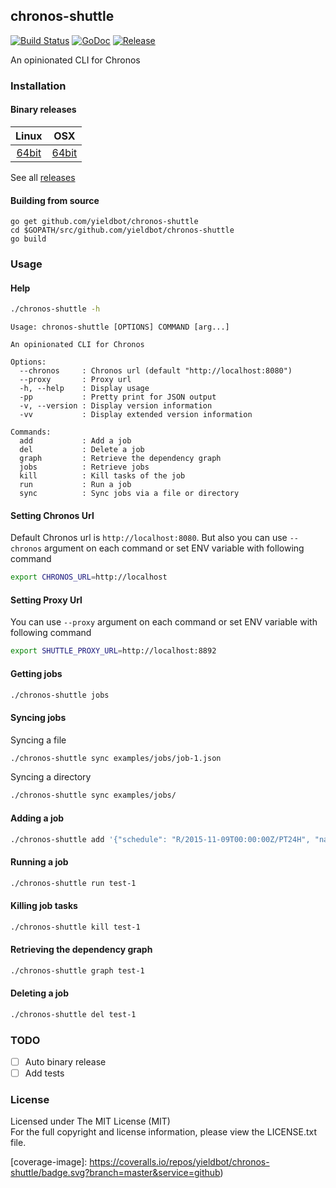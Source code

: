## chronos-shuttle

[![Build Status][travis-image]][travis-url] [![GoDoc][godoc-image]][godoc-url] [![Release][release-image]][release-url]

An opinionated CLI for Chronos

### Installation

#### Binary releases

| Linux | OSX |
|:---:|:---:|
| [64bit][download-linux-amd64-url] | [64bit][download-darwin-amd64-url] |

See all [releases](https://github.com/yieldbot/chronos-shuttle/releases)

#### Building from source
```
go get github.com/yieldbot/chronos-shuttle
cd $GOPATH/src/github.com/yieldbot/chronos-shuttle
go build
```

### Usage

#### Help

```bash
./chronos-shuttle -h
```
```
Usage: chronos-shuttle [OPTIONS] COMMAND [arg...]

An opinionated CLI for Chronos

Options:
  --chronos     : Chronos url (default "http://localhost:8080")
  --proxy       : Proxy url
  -h, --help    : Display usage
  -pp           : Pretty print for JSON output
  -v, --version : Display version information
  -vv           : Display extended version information

Commands:
  add           : Add a job
  del           : Delete a job
  graph         : Retrieve the dependency graph
  jobs          : Retrieve jobs
  kill          : Kill tasks of the job
  run           : Run a job
  sync          : Sync jobs via a file or directory
```

#### Setting Chronos Url

Default Chronos url is `http://localhost:8080`. But also you can use `--chronos` argument on each
command or set ENV variable with following command

```bash
export CHRONOS_URL=http://localhost
```

#### Setting Proxy Url

You can use `--proxy` argument on each command or set ENV variable with following command

```bash
export SHUTTLE_PROXY_URL=http://localhost:8892
```


#### Getting jobs

```bash
./chronos-shuttle jobs
```

#### Syncing jobs

Syncing a file
```bash
./chronos-shuttle sync examples/jobs/job-1.json
```

Syncing a directory
```bash
./chronos-shuttle sync examples/jobs/
```

#### Adding a job

```bash
./chronos-shuttle add '{"schedule": "R/2015-11-09T00:00:00Z/PT24H", "name": "test-1", "epsilon": "PT30M", "command": "echo test-1 && sleep 60", "owner": "localhost@localhsot", "async": false}'
```

#### Running a job

```bash
./chronos-shuttle run test-1
```

#### Killing job tasks

```bash
./chronos-shuttle kill test-1
```

#### Retrieving the dependency graph

```bash
./chronos-shuttle graph test-1
```

#### Deleting a job

```bash
./chronos-shuttle del test-1
```

### TODO

- [ ] Auto binary release
- [ ] Add tests

### License

Licensed under The MIT License (MIT)  
For the full copyright and license information, please view the LICENSE.txt file.

[travis-url]: https://travis-ci.org/yieldbot/chronos-shuttle
[travis-image]: https://travis-ci.org/yieldbot/chronos-shuttle.svg?branch=master

[godoc-url]: https://godoc.org/github.com/yieldbot/chronos-shuttle
[godoc-image]: https://godoc.org/github.com/yieldbot/chronos-shuttle?status.svg

[release-url]: https://github.com/yieldbot/chronos-shuttle/releases/tag/v1.2.3
[release-image]: https://img.shields.io/badge/release-v1.2.3-blue.svg

[coverage-url]: https://coveralls.io/github/yieldbot/chronos-shuttle?branch=master
[coverage-image]: https://coveralls.io/repos/yieldbot/chronos-shuttle/badge.svg?branch=master&service=github)

[download-linux-amd64-url]: https://github.com/yieldbot/chronos-shuttle/releases/download/v1.2.3/chronos-shuttle-linux-amd64.zip
[download-darwin-amd64-url]: https://github.com/yieldbot/chronos-shuttle/releases/download/v1.2.3/chronos-shuttle-darwin-amd64.zip